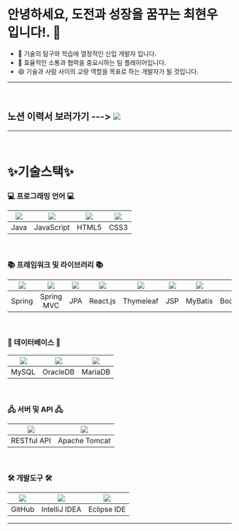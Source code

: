 # 안녕하세요, 도전과 성장을 꿈꾸는 최현우 입니다!. 👋


- 🔭 기술의 탐구와 학습에 열정적인 신입 개발자 입니다.
- 👯 효율적인 소통과 협력을 중요시하는 팀 플레이어입니다.
- 😄 기술과 사람 사이의 교량 역할을 목표로 하는 개발자가 될 것입니다.
<hr><br>

## 노션 이력서 보러가기 ---> <a href="https://checker-breadfruit-faf.notion.site/2de9678cb5244e3aa6c4a6c4db289349"><img src="https://github.com/user-attachments/assets/7b6698d4-f3fd-4d0d-be04-df66e0d5f81f"></a>
<hr><br>


# ✨기술스택✨

### 💻 프로그래밍 언어 💻

|<img src="https://github.com/user-attachments/assets/e37eb89d-abd8-4b73-913a-970ef8ac2db4">|<img src="https://github.com/user-attachments/assets/57985638-3de9-45b8-9519-47b6c0f96342">|<img src="https://github.com/user-attachments/assets/ca92d296-cae7-46d6-9aea-c7ee41925eee">|<img src="https://github.com/user-attachments/assets/80a15ed0-7f5f-48c4-ae4e-1e18f717a824">|
|:---:|:---:|:---:|:---:|
|Java|JavaScript|HTML5|CSS3|
<br>

### 📚 프레임워크 및 라이브러리 📚
|<img src="https://github.com/user-attachments/assets/cd84b695-c17d-4b28-b031-0f30827ca785">|<img src="https://github.com/user-attachments/assets/d0151c21-8a6b-4623-b296-469c0d91215f">|<img src="https://github.com/user-attachments/assets/0ca1da0e-40a4-463f-8c5f-c4eb59a6d1ef">|<img src="https://github.com/user-attachments/assets/dba48427-cf8b-4148-a721-b11996e613f0">|<img src="https://github.com/user-attachments/assets/30667665-8e8c-4887-9092-7e168e04a717">|<img src="https://github.com/user-attachments/assets/d2d1c7a5-7bc6-47d7-b6cd-b1e4d7afb488">|<img src="https://github.com/user-attachments/assets/952b5c82-5106-4eb0-a207-7d9768f9d638">|<img src="https://github.com/user-attachments/assets/09f6b758-4e86-469d-bb76-09ecc8f2f68a">|<img src="https://github.com/user-attachments/assets/a5ddc9d2-ca36-4709-9277-9bc39def662c">|
|:---:|:---:|:---:|:---:|:---:|:---:|:---:|:---:|:---:|
|Spring|Spring MVC|JPA|React.js|Thymeleaf|JSP|MyBatis|BootStrap|Nexacro|
<br>

### 💽 데이터베이스 💽
|<img src="https://github.com/user-attachments/assets/656335a5-c1ac-4c03-b776-c79ad84ea36b">|<img src="https://github.com/user-attachments/assets/2662ba34-ba12-48e9-a27b-4f533b268ce9">|<img src="https://github.com/user-attachments/assets/e1ebe214-0b4f-4de9-8c0f-ec0c80d693b2">|
|:---:|:---:|:---:|
|MySQL|OracleDB|MariaDB|
<br>

### 🖧 서버 및 API 🖧
|<img src="https://github.com/user-attachments/assets/2c166b50-46c8-4ae3-a911-16f7c952f7a1">|<img src="https://github.com/user-attachments/assets/edf606b8-1a07-4e45-866e-f09eba8cb075">|
|:---:|:---:|
|RESTful API|Apache Tomcat|
<br>

### 🛠️ 개발도구 🛠️
|<img src="https://github.com/user-attachments/assets/04750eda-60a5-4b85-9fba-1870789c0677">|<img src="https://github.com/user-attachments/assets/db44ac01-b8f2-42eb-bbff-12186df86d14">|<img src="https://github.com/user-attachments/assets/d6d810fa-6413-4ddd-a562-6022612ddfaa">|
|:---:|:---:|:---:|
|GitHub|IntelliJ IDEA|Eclipse IDE|
<hr><br>

